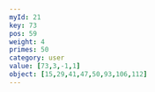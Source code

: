 ```yaml
---
myId: 21
key: 73
pos: 59
weight: 4
primes: 50
category: user
value: [73,3,-1,1]
object: [15,29,41,47,50,93,106,112]
---
```

